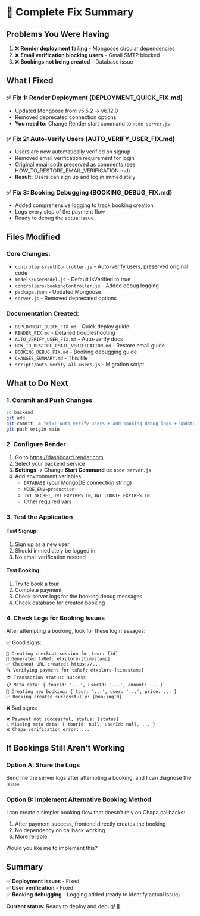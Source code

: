 # 🎯 Complete Fix Summary

## Problems You Were Having

1. ❌ **Render deployment failing** - Mongoose circular dependencies
2. ❌ **Email verification blocking users** - Gmail SMTP blocked
3. ❌ **Bookings not being created** - Database issue

## What I Fixed

### ✅ Fix 1: Render Deployment (DEPLOYMENT_QUICK_FIX.md)
- Updated Mongoose from v5.5.2 → v6.12.0
- Removed deprecated connection options
- **You need to:** Change Render start command to `node server.js`

### ✅ Fix 2: Auto-Verify Users (AUTO_VERIFY_USER_FIX.md)
- Users are now automatically verified on signup
- Removed email verification requirement for login
- Original email code preserved as comments (see HOW_TO_RESTORE_EMAIL_VERIFICATION.md)
- **Result:** Users can sign up and log in immediately

### ✅ Fix 3: Booking Debugging (BOOKING_DEBUG_FIX.md)
- Added comprehensive logging to track booking creation
- Logs every step of the payment flow
- Ready to debug the actual issue

## Files Modified

### Core Changes:
- `controllers/authController.js` - Auto-verify users, preserved original code
- `models/userModel.js` - Default isVerified to true
- `controllers/bookingController.js` - Added debug logging
- `package.json` - Updated Mongoose
- `server.js` - Removed deprecated options

### Documentation Created:
- `DEPLOYMENT_QUICK_FIX.md` - Quick deploy guide
- `RENDER_FIX.md` - Detailed troubleshooting
- `AUTO_VERIFY_USER_FIX.md` - Auto-verify docs
- `HOW_TO_RESTORE_EMAIL_VERIFICATION.md` - Restore email guide
- `BOOKING_DEBUG_FIX.md` - Booking debugging guide
- `CHANGES_SUMMARY.md` - This file
- `scripts/auto-verify-all-users.js` - Migration script

## What to Do Next

### 1. Commit and Push Changes
```bash
cd backend
git add .
git commit -m "Fix: Auto-verify users + Add booking debug logs + Update Mongoose"
git push origin main
```

### 2. Configure Render
1. Go to https://dashboard.render.com
2. Select your backend service
3. **Settings** → Change **Start Command** to: `node server.js`
4. Add environment variables:
   - `DATABASE` (your MongoDB connection string)
   - `NODE_ENV=production`
   - `JWT_SECRET`, `JWT_EXPIRES_IN`, `JWT_COOKIE_EXPIRES_IN`
   - Other required vars

### 3. Test the Application

#### Test Signup:
1. Sign up as a new user
2. Should immediately be logged in
3. No email verification needed

#### Test Booking:
1. Try to book a tour
2. Complete payment
3. Check server logs for the booking debug messages
4. Check database for created booking

### 4. Check Logs for Booking Issues
After attempting a booking, look for these log messages:

✅ Good signs:
```
🛒 Creating checkout session for tour: [id]
🔑 Generated txRef: etxplore-[timestamp]
✅ Checkout URL created: https://...
🔍 Verifying payment for txRef: etxplore-[timestamp]
💳 Transaction status: success
📋 Meta data: { tourId: '...', userId: '...', amount: ... }
📝 Creating new booking: { tour: '...', user: '...', price: ... }
✅ Booking created successfully: [bookingId]
```

❌ Bad signs:
```
❌ Payment not successful, status: [status]
⚠️ Missing meta data: { tourId: null, userId: null, ... }
❌ Chapa verification error: ...
```

## If Bookings Still Aren't Working

### Option A: Share the Logs
Send me the server logs after attempting a booking, and I can diagnose the issue.

### Option B: Implement Alternative Booking Method
I can create a simpler booking flow that doesn't rely on Chapa callbacks:
1. After payment success, frontend directly creates the booking
2. No dependency on callback working
3. More reliable

Would you like me to implement this?

## Summary

✅ **Deployment issues** - Fixed  
✅ **User verification** - Fixed  
✅ **Booking debugging** - Logging added (ready to identify actual issue)  

**Current status:** Ready to deploy and debug! 🚀

